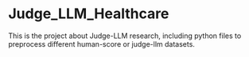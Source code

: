 # Judge_LLM_Healthcare
This is the project about Judge-LLM research, including python files to preprocess different human-score or judge-llm datasets.
